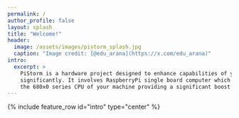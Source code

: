 ```yaml
---
permalink: /
author_profile: false
layout: splash
title: "Welcome!"
header:
  image: /assets/images/pistorm_splash.jpg
  caption: "Image credit: [@edu_arana](https://x.com/edu_arana)"
intro:
  excerpt: >
    PiStorm is a hardware project designed to enhance capabilities of your Amiga 
    significantly. It involves RaspberryPi single board computer which replaces
    the 680x0 series CPU of your machine providing a significant boost in performance.
---
```

{% include feature_row id="intro" type="center" %}
